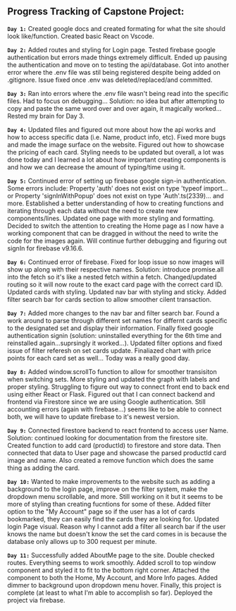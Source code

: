 ## Progress Tracking of Capstone Project: 

**`Day 1:`** 
Created google docs and created formating for what the site should look like/function. Created basic React on Vscode. 

**`Day 2:`** 
Added routes and styling for Login page. Tested firebase google authentication but errors made things extremely difficult. Ended up 
pausing the authentication and move on to testing the api/database. Got into another error where the .env file was stil being
registered despite being added on .gitignore. Issue fixed once .env was deleted/replaced/and committed. 

**`Day 3:`** 
Ran into errors where the .env file wasn't being read into the specific files. Had to focus on debugging...
Solution: no idea but after attempting to copy and paste the same word over and over again, it magically worked...
Rested my brain for Day 3. 

**`Day 4:`** 
Updated files and figured out more about how the api works and how to access specific data (i.e. Name, product info, etc). Fixed more bugs 
and made the image surface on the website. Figured out how to showcase the pricing of each card. Styling needs to be 
updated but overall, a lot was done today and I learned a lot about how important creating components is and how we can decrease the 
amount of typing/time using it. 

**`Day 5:`** 
Continued error of setting up firebase google sign-in authentication. Some errors include: Property 'auth' does not exist on type 'typeof import...
or Property 'signInWithPopup' does not exist on type 'Auth'.ts(2339)... and more. Established a better understanding of how to creating
functions and iterating through each data without the need to create new components/lines. Updated one page with more styling and formatting. 
Decided to switch the attention to creating the Home page as I now have a working component that can be dragged in without the need to 
write the code for the images again. Will continue further debugging and figuring out signIn for firebase v9.16.6.

**`Day 6:`** 
Continued error of firebase. Fixed for loop issue so now images will show up along with their respective names. Solution: introduce promise.all into 
the fetch so it's like a nested fetch within a fetch. Changed/updated routing so it will now route to the exact card page with the correct card ID. 
Updated cards with styling. Updated nav bar with styling and sticky. Added filter search bar for cards section to allow smoother cilent transaction. 
 
**`Day 7:`** 
Added more changes to the nav bar and filter search bar. Found a work around to parse through different set names for differnt cards specific to the
designated set and display their information. Finally fixed google authentication signin (solution: uninstalled everything for the 6th time and 
reinstalled again...suprsingly it worked...). Updated filter options and fixed issue of filter referesh on set cards update. Finaliazed chart with price
points for each card set as well... Today was a really good day. 

**`Day 8:`** 
Added window.scrollTo function to allow for smoother transisiton when switching sets. More styling and updated the graph with labels and proper styling. 
Struggling to figure out way to connect front end to back end using either React or Flask. Figured out that I can connect backend and frontend via 
Firestore since we are using Google authentication. Still accounting errors (again with firebase...) seems like to be able to connect both, we will
have to update firebase to it's newest version. 

**`Day 9:`** 
Connected firestore backend to react frontend to access user Name. Solution: continued looking for documentation from the firestore site.
Created function to add card (productId) to firestore and store data. Then connected that data to User page and showcase the parsed productId 
card image and name. Also created a remove function which does the same thing as adding the card. 

**`Day 10:`**
Wanted to make improvements to the website such as adding a background to the login page, improve on the filter system, make the dropdown menu scrollable,
and more. Still working on it but it seems to be more of styling than creating fucntions for some of these. Added filter option to the "My Account" page
so if the user has a lot of cards bookmarked, they can easily find the cards they are looking for. Updated login Page visual. Reason why I cannot add a 
filter all search bar if the user knows the name but doesn't know the set the card comes in is because the database only allows up to 300 request per minute. 

**`Day 11:`**
Successfully added AboutMe page to the site. Double checked routes. Everything seems to work smoothly. Added scroll to top window component and styled it to 
fit to the bottom right corner. Attached the component to both the Home, My Account, and More Info pages. Added dimmer to background upon dropdown menu hover. 
Finally, this project is complete (at least to what I'm able to accomplish so far). Deployed the project via firebase. 
